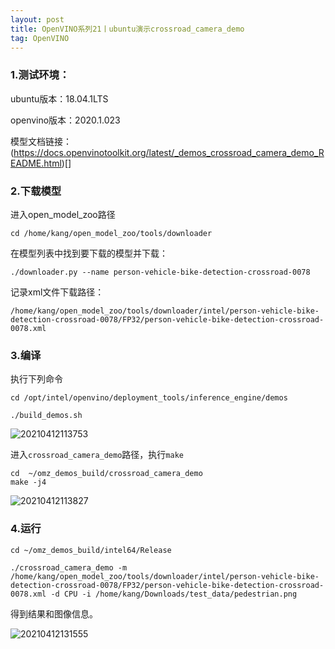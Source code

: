 ```yaml
---
layout: post
title: OpenVINO系列21丨ubuntu演示crossroad_camera_demo
tag: OpenVINO
---
```


### 1.测试环境：
ubuntu版本：18.04.1LTS

openvino版本：2020.1.023

模型文档链接：(https://docs.openvinotoolkit.org/latest/_demos_crossroad_camera_demo_README.html)[]


### 2.下载模型
进入open_model_zoo路径

```
cd /home/kang/open_model_zoo/tools/downloader
```

在模型列表中找到要下载的模型并下载：

```
./downloader.py --name person-vehicle-bike-detection-crossroad-0078
```

记录xml文件下载路径：

```
/home/kang/open_model_zoo/tools/downloader/intel/person-vehicle-bike-detection-crossroad-0078/FP32/person-vehicle-bike-detection-crossroad-0078.xml
```

### 3.编译
执行下列命令

```
cd /opt/intel/openvino/deployment_tools/inference_engine/demos

./build_demos.sh
```
![20210412113753](https://cdn.jsdelivr.net/gh/luckykang/picture_bed/blogs_images/20210412113753.png)

进入`crossroad_camera_demo`路径，执行`make`

```
cd  ~/omz_demos_build/crossroad_camera_demo
make -j4
```
![20210412113827](https://cdn.jsdelivr.net/gh/luckykang/picture_bed/blogs_images/20210412113827.png)

### 4.运行

```
cd ~/omz_demos_build/intel64/Release

./crossroad_camera_demo -m /home/kang/open_model_zoo/tools/downloader/intel/person-vehicle-bike-detection-crossroad-0078/FP32/person-vehicle-bike-detection-crossroad-0078.xml -d CPU -i /home/kang/Downloads/test_data/pedestrian.png
```

得到结果和图像信息。

![20210412131555](https://cdn.jsdelivr.net/gh/luckykang/picture_bed/blogs_images/20210412131555.png)





